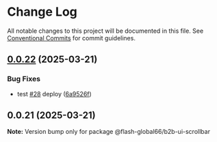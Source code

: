 # Change Log

All notable changes to this project will be documented in this file.
See [Conventional Commits](https://conventionalcommits.org) for commit guidelines.

## [0.0.22](https://github.com/Flash-Global66/b2b-ui-framework/compare/@flash-global66/b2b-ui-scrollbar@0.0.21...@flash-global66/b2b-ui-scrollbar@0.0.22) (2025-03-21)


### Bug Fixes

* test [#28](https://github.com/Flash-Global66/b2b-ui-framework/issues/28) deploy ([6a9526f](https://github.com/Flash-Global66/b2b-ui-framework/commit/6a9526f986d683e05284d289c3022e35e1c7a590))





## 0.0.21 (2025-03-21)

**Note:** Version bump only for package @flash-global66/b2b-ui-scrollbar

